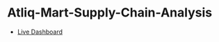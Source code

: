 # Atliq-Mart-Supply-Chain-Analysis

- [Live Dashboard](https://app.powerbi.com/view?r=eyJrIjoiNzNjZDI0ZWEtZGM1Yi00YjI4LTllMTktMDZhOGNiZjVkNTY3IiwidCI6IjgzYTI2YTFiLTkzN2MtNDMyNy1iNzEzLWM5OWUzMjQ4MjU3NCJ9)
